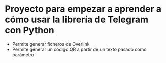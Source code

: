 # Proyecto para empezar a aprender a cómo usar la librería de Telegram con Python

* Permite generar ficheros de Overlink
* Permite generar un código QR a partir de un texto pasado como parámetro
